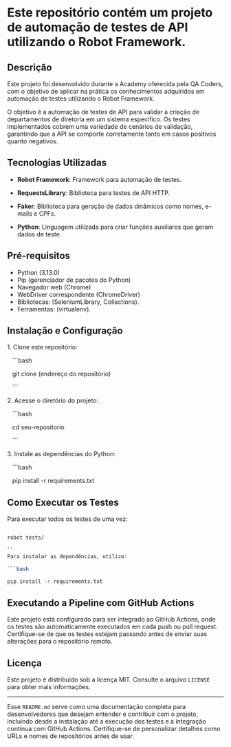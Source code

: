 
# Este repositório contém um projeto de automação de testes de API utilizando o Robot Framework.

## Descrição

Este projeto foi desenvolvido durante a Academy oferecida pela QA Coders, com o objetivo de aplicar na prática os conhecimentos adquiridos em automação de testes utilizando o Robot Framework.

O objetivo é a automação de testes de API para validar a criação de departamentos de diretoria em um sistema específico. Os testes implementados cobrem uma variedade de cenários de validação, garantindo que a API se comporte corretamente tanto em casos positivos quanto negativos.

## Tecnologias Utilizadas

- **Robot Framework**: Framework para automação de testes.

- **RequestsLibrary**: Biblioteca para testes de API HTTP.

- **Faker**: Biblioteca para geração de dados dinâmicos como nomes, e-mails e CPFs.

- **Python**: Linguagem utilizada para criar funções auxiliares que geram dados de teste.

## Pré-requisitos

- Python (3.13.0)
- Pip (gerenciador de pacotes do Python)
- Navegador web (Chrome)
- WebDriver correspondente (ChromeDriver)
- Bibliotecas: (SeleniumLibrary, Collections).
- Ferramentas:  (virtualenv).

## Instalação e Configuração

1\. Clone este repositório:

   ```bash

   git clone (endereço do repositório)

   ```

2\. Acesse o diretório do projeto:

   ```bash

   cd seu-repositorio

   ```

3\. Instale as dependências do Python:

   ```bash

   pip install -r requirements.txt
  
## Como Executar os Testes

Para executar todos os testes de uma vez:

```bash

robot tests/

``
Para instalar as dependências, utilize:

```bash

pip install -r requirements.txt

```
## Executando a Pipeline com GitHub Actions

Este projeto está configurado para ser integrado ao GitHub Actions, onde os testes são automaticamente executados em cada push ou pull request. Certifique-se de que os testes estejam passando antes de enviar suas alterações para o repositório remoto.

## Licença

Este projeto é distribuído sob a licença MIT. Consulte o arquivo `LICENSE` para obter mais informações.

---

Esse `README.md` serve como uma documentação completa para desenvolvedores que desejam entender e contribuir com o projeto, incluindo desde a instalação até a execução dos testes e a integração contínua com GitHub Actions. Certifique-se de personalizar detalhes como URLs e nomes de repositórios antes de usar.
